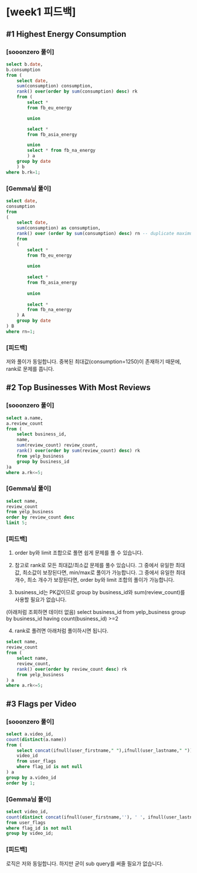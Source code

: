 

# [week1 피드백]
## #1 Highest Energy Consumption
### [sooonzero 풀이]
```sql
select b.date,
b.consumption
from (
	select date,
	sum(consumption) consumption,
	rank() over(order by sum(consumption) desc) rk
	from (
		select *
		from fb_eu_energy

		union

		select *
		from fb_asia_energy

		union
		select * from fb_na_energy
		) a
	group by date
	) b
where b.rk=1;
```

### [Gemma님 풀이]
```sql
select date,
consumption
from
(
    select date,
    sum(consumption) as consumption,
    rank() over (order by sum(consumption) desc) rn -- duplicate maximum exists
    from
    (
        select *
        from fb_eu_energy
        
        union
        
        select *
        from fb_asia_energy
        
        union
        
        select *
        from fb_na_energy
    ) A
    group by date
) B
where rn=1;
```

### [피드백]
저와 풀이가 동일합니다. 중복된 최대값(consumption=1250)이 존재하기 때문에, rank로 문제를 풉니다.


## #2 Top Businesses With Most Reviews
### [sooonzero 풀이]
```sql
select a.name,
a.review_count
from (
	select business_id,
	name,
	sum(review_count) review_count,
	rank() over(order by sum(review_count) desc) rk
	from yelp_business
	group by business_id
)a
where a.rk<=5;
```

### [Gemma님 풀이]
```sql
select name,
review_count
from yelp_business
order by review_count desc
limit 5;
```


### [피드백]
1. order by와 limit 조합으로 풀면 쉽게 문제를 풀 수 있습니다.

2. 참고로 rank로 모든 최대값/최소값 문제를 풀수 있습니다.
그 중에서 유일한 최대값, 최소값이 보장된다면, min/max로 풀이가 가능합니다.
그 중에서 유일한 최대 개수, 최소 개수가 보장된다면, order by와 limit 조합의 풀이가 가능합니다.

3. business_id는 PK값이므로 group by business_id와 sum(review_count)를 사용할 필요가 없습니다.

(아래처럼 조회하면 데이터 없음)
select business_id
from yelp_business
group by business_id
having count(business_id) >=2

4. rank로 풀려면 아래처럼 풀이하시면 됩니다.
```sql
select name,
review_count
from (
	select name,
	review_count,
	rank() over(order by review_count desc) rk
	from yelp_business
) a
where a.rk<=5;
```

## #3 Flags per Video
### [sooonzero 풀이]
```sql
select a.video_id,
count(distinct(a.name))
from (
	select concat(ifnull(user_firstname," "),ifnull(user_lastname," ")) name,
	video_id
	from user_flags
	where flag_id is not null
) a
group by a.video_id
order by 1;
```

### [Gemma님 풀이]
```sql
select video_id,
count(distinct concat(ifnull(user_firstname,''), ' ', ifnull(user_lastname,''))) as num_unique_users
from user_flags
where flag_id is not null
group by video_id;
```


### [피드백]
로직은 저와 동일합니다. 하지만 굳이 sub query를 써줄 필요가 없습니다.
